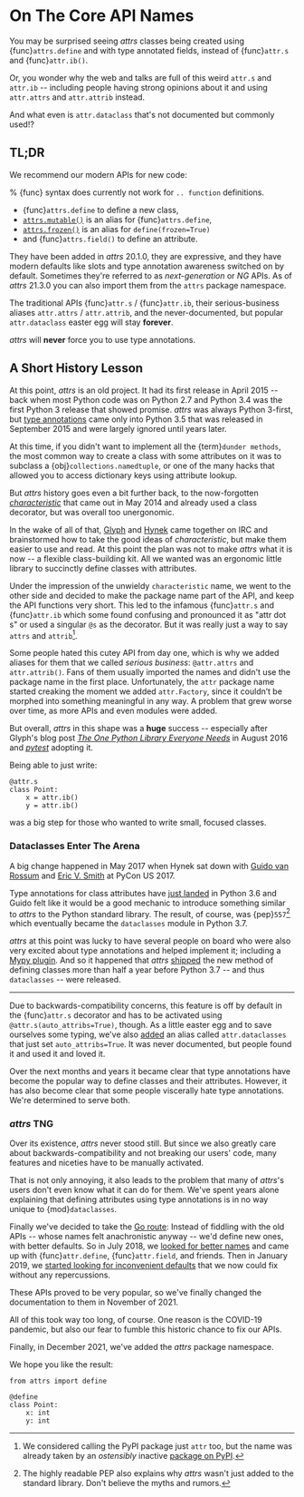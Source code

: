 # On The Core API Names

You may be surprised seeing *attrs* classes being created using {func}`attrs.define` and with type annotated fields, instead of {func}`attr.s` and {func}`attr.ib()`.

Or, you wonder why the web and talks are full of this weird `attr.s` and `attr.ib` -- including people having strong opinions about it and using `attr.attrs` and `attr.attrib` instead.

And what even is `attr.dataclass` that's not documented but commonly used!?


## TL;DR

We recommend our modern APIs for new code:

% {func} syntax does currently not work for `.. function` definitions.

- {func}`attrs.define` to define a new class,
- [`attrs.mutable()`](attrs.mutable) is an alias for {func}`attrs.define`,
- [`attrs.frozen()`](attrs.frozen) is an alias for `define(frozen=True)`
- and {func}`attrs.field()` to define an attribute.

They have been added in *attrs* 20.1.0, they are expressive, and they have modern defaults like slots and type annotation awareness switched on by default.
Sometimes they're referred to as *next-generation* or *NG* APIs.
As of *attrs* 21.3.0 you can also import them from the `attrs` package namespace.

The traditional APIs {func}`attr.s` / {func}`attr.ib`, their serious-business aliases `attr.attrs` / `attr.attrib`, and the never-documented, but popular `attr.dataclass` easter egg will stay **forever**.

*attrs* will **never** force you to use type annotations.


## A Short History Lesson

At this point, *attrs* is an old project.
It had its first release in April 2015 -- back when most Python code was on Python 2.7 and Python 3.4 was the first Python 3 release that showed promise.
*attrs* was always Python 3-first, but [type annotations](https://peps.python.org/pep-0484/) came only into Python 3.5 that was released in September 2015 and were largely ignored until years later.

At this time, if you didn't want to implement all the {term}`dunder methods`, the most common way to create a class with some attributes on it was to subclass a {obj}`collections.namedtuple`, or one of the many hacks that allowed you to access dictionary keys using attribute lookup.

But *attrs* history goes even a bit further back, to the now-forgotten [*characteristic*](https://github.com/hynek/characteristic) that came out in May 2014 and already used a class decorator, but was overall too unergonomic.

In the wake of all of that, [Glyph](https://github.com/glyph) and [Hynek](https://github.com/hynek) came together on IRC and brainstormed how to take the good ideas of *characteristic*, but make them easier to use and read.
At this point the plan was not to make *attrs* what it is now -- a flexible class-building kit.
All we wanted was an ergonomic little library to succinctly define classes with attributes.

Under the impression of the unwieldy `characteristic` name, we went to the other side and decided to make the package name part of the API, and keep the API functions very short.
This led to the infamous {func}`attr.s` and {func}`attr.ib` which some found confusing and pronounced it as "attr dot s" or used a singular `@s` as the decorator.
But it was really just a way to say `attrs` and `attrib`[^attr].

[^attr]: We considered calling the PyPI package just `attr` too, but the name was already taken by an *ostensibly* inactive [package on PyPI](https://pypi.org/project/attr/#history).

Some people hated this cutey API from day one, which is why we added aliases for them that we called *serious business*: `@attr.attrs` and `attr.attrib()`.
Fans of them usually imported the names and didn't use the package name in the first place.
Unfortunately, the `attr` package name started creaking the moment we added `attr.Factory`, since it couldn’t be morphed into something meaningful in any way.
A problem that grew worse over time, as more APIs and even modules were added.

But overall, *attrs* in this shape was a **huge** success -- especially after Glyph's blog post [*The One Python Library Everyone Needs*](https://glyph.twistedmatrix.com/2016/08/attrs.html) in August 2016 and [*pytest*](https://docs.pytest.org/) adopting it.

Being able to just write:

```
@attr.s
class Point:
    x = attr.ib()
    y = attr.ib()
```

was a big step for those who wanted to write small, focused classes.

### Dataclasses Enter The Arena

A big change happened in May 2017 when Hynek sat down with [Guido van Rossum](https://en.wikipedia.org/wiki/Guido_van_Rossum) and [Eric V. Smith](https://github.com/ericvsmith) at PyCon US 2017.

Type annotations for class attributes have [just landed](https://peps.python.org/pep-0526/) in Python 3.6 and Guido felt like it would be a good mechanic to introduce something similar to *attrs* to the Python standard library.
The result, of course, was {pep}`557`[^stdlib] which eventually became the `dataclasses` module in Python 3.7.

[^stdlib]: The highly readable PEP also explains why *attrs* wasn't just added to the standard library.
    Don't believe the myths and rumors.

*attrs* at this point was lucky to have several people on board who were also very excited about type annotations and helped implement it; including a [Mypy plugin](https://medium.com/@Pilot-EPD-Blog/mypy-and-attrs-e1b0225e9ac6).
And so it happened that *attrs* [shipped](https://www.attrs.org/en/17.3.0.post2/changelog.html) the new method of defining classes more than half a year before Python 3.7 -- and thus `dataclasses` -- were released.

---

Due to backwards-compatibility concerns, this feature is off by default in the {func}`attr.s` decorator and has to be activated using `@attr.s(auto_attribs=True)`, though.
As a little easter egg and to save ourselves some typing, we've also [added](https://github.com/python-attrs/attrs/commit/88aa1c897dfe2ee4aa987e4a56f2ba1344a17238#diff-4fc63db1f2fcb7c6e464ee9a77c3c74e90dd191d1c9ffc3bdd1234d3a6663dc0R48) an alias called `attr.dataclasses` that just set `auto_attribs=True`.
It was never documented, but people found it and used it and loved it.

Over the next months and years it became clear that type annotations have become the popular way to define classes and their attributes.
However, it has also become clear that some people viscerally hate type annotations.
We're determined to serve both.


### *attrs* TNG

Over its existence, *attrs* never stood still.
But since we also greatly care about backwards-compatibility and not breaking our users' code, many features and niceties have to be manually activated.

That is not only annoying, it also leads to the problem that many of *attrs*'s users don't even know what it can do for them.
We've spent years alone explaining that defining attributes using type annotations is in no way unique to {mod}`dataclasses`.

Finally we've decided to take the [Go route](https://go.dev/blog/module-compatibility):
Instead of fiddling with the old APIs -- whose names felt anachronistic anyway -- we'd define new ones, with better defaults.
So in July 2018, we [looked for better names](https://github.com/python-attrs/attrs/issues/408) and came up with {func}`attr.define`, {func}`attr.field`, and friends.
Then in January 2019, we [started looking for inconvenient defaults](https://github.com/python-attrs/attrs/issues/487) that we now could fix without any repercussions.

These APIs proved to be very popular, so we've finally changed the documentation to them in November of 2021.

All of this took way too long, of course.
One reason is the COVID-19 pandemic, but also our fear to fumble this historic chance to fix our APIs.

Finally, in December 2021, we've added the *attrs* package namespace.

We hope you like the result:

```
from attrs import define

@define
class Point:
    x: int
    y: int
```
